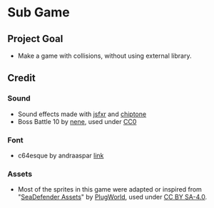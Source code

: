 # Sub Game

## Project Goal
- Make a game with collisions, without using external library.

## Credit

### Sound
- Sound effects made with [jsfxr](https://sfxr.me/) and [chiptone](https://sfbgames.itch.io/chiptone)
- Boss Battle 10 by [nene](https://opengameart.org/users/nene), used under [CC0](https://creativecommons.org/publicdomain/zero/1.0/)

### Font
- c64esque by andraaspar [link](https://nimblebeastscollective.itch.io/nb-pixel-font-bundle-2)

### Assets 
- Most of the sprites in this game were adapted or inspired from "[SeaDefender Assets](https://opengameart.org/content/seadefender-assets)" by [PlugWorld](https://plug-world.com/), used under [CC BY SA-4.0](https://creativecommons.org/licenses/by-sa/4.0/).